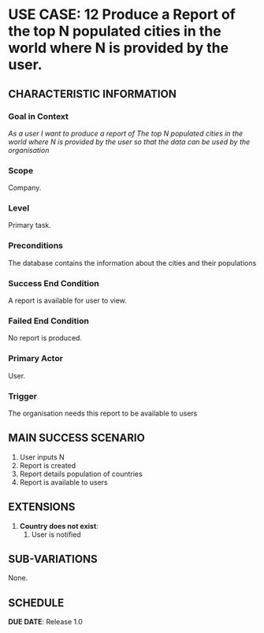 # USE CASE: 12 Produce a Report of the top N populated cities in the world where N is provided by the user.


## CHARACTERISTIC INFORMATION

### Goal in Context

*As a user I want to produce a report of The top N populated cities in the world where N is provided by the user so that the data can be used by the organisation*

### Scope

Company.

### Level

Primary task.

### Preconditions

The database contains the information about the cities and their populations

### Success End Condition

A report is available for user to view.

### Failed End Condition

No report is produced.

### Primary Actor

User.

### Trigger

The organisation needs this report to be available to users

## MAIN SUCCESS SCENARIO

1. User inputs N
2. Report is created
3. Report details population of countries
4. Report is available to users

## EXTENSIONS

1. **Country does not exist**:
    1. User is notified

## SUB-VARIATIONS

None.

## SCHEDULE

**DUE DATE**: Release 1.0